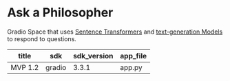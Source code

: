 # Ask a Philosopher

Gradio Space that uses [Sentence Transformers](https://www.sbert.net/docs/hugging_face.html) and [text-generation Models](https://huggingface.co/distilgpt2) to respond to questions.




| title | sdk | sdk_version | app_file | 
| ------------- | ------------- |------------- | ------------- |
|  MVP 1.2 | gradio  | 3.3.1 | app.py | 




